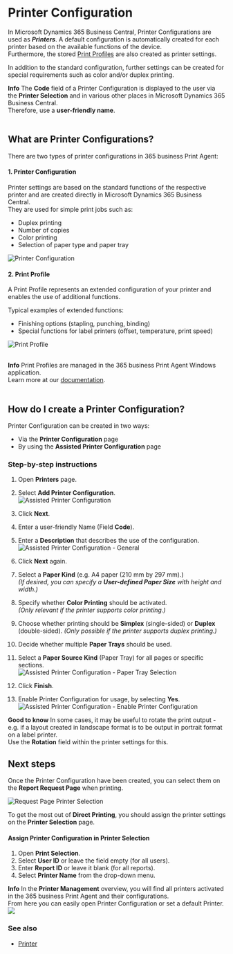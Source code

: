 # Printer Configuration

In Microsoft Dynamics 365 Business Central, Printer Configurations are used as **_Printers_**. A default configuration is automatically created for each printer based on the available functions of the device.  
Furthermore, the stored [Print Profiles](print-agent-config-printprofile.md) are also created as printer settings.

In addition to the standard configuration, further settings can be created for special requirements such as color and/or duplex printing.

<div class="alert alert-info">
    <i class="fa-duotone fa-thin fa-lightbulb fa-lg"></i>
    <strong>Info</strong>
	The <b>Code</b> field of a Printer Configuration is displayed to the user via the <b>Printer Selection</b> and in various other places in Microsoft Dynamics 365 Business Central. <br>
	Therefore, use a <b>user-friendly name</b>.
</div>

<br>

## What are Printer Configurations?

There are two types of printer configurations in 365 business Print Agent:

#### 1. Printer Configuration

Printer settings are based on the standard functions of the respective printer and are created directly in Microsoft Dynamics 365 Business Central.  
They are used for simple print jobs such as:

- Duplex printing
- Number of copies
- Color printing
- Selection of paper type and paper tray

![Printer Configuration](/assets/images/365-business-print-agent/1b3143accd75d67305341ac9a314b681aa754fe966df87c434e0d240752862a8.png)  

#### 2. Print Profile

A Print Profile represents an extended configuration of your printer and enables the use of additional functions.

Typical examples of extended functions:

- Finishing options (stapling, punching, binding)
- Special functions for label printers (offset, temperature, print speed)

![Print Profile](/assets/images/365-business-print-agent/73601980-d650-4193-8c9e-26e8fe823e1b.png)

<br>

<div class="alert alert-info">
    <i class="fa-duotone fa-thin fa-lightbulb fa-lg"></i>
    <strong>Info</strong> 
    Print Profiles are managed in the 365 business Print Agent Windows application.<br>
    Learn more at our <a href="print-agent-config-printprofile.md">documentation</a>.
</div>

<br>

## How do I create a Printer Configuration?

Printer Configuration can be created in two ways:

- Via the **Printer Configuration** page
- By using the **Assisted Printer Configuration** page

### Step-by-step instructions

 1. Open **Printers** page.
 2. Select **Add Printer Configuration**.<br>
    ![Assisted Printer Configuration](/assets/images/365-business-print-agent/3dec41cc0618402d763e35f398cfac74961504a8b36643f152e31f10c428c125.png)  

 3. Click **Next**.
 4. Enter a user-friendly Name (Field **Code**).
 5. Enter a **Description** that describes the use of the configuration.<br>
    ![Assisted Printer Configuration - General](/assets/images/365-business-print-agent/1a276d89ea83cdf50266c0cf659f387072d70168d92310a935b122fe2009b856.png)
	
 6. Click **Next** again.
 7. Select a **Paper Kind** (e.g. A4 paper (210 mm by 297 mm).)  
    _(If desired, you can specify a **User-defined Paper Size** with height and width.)_
 8. Specify whether **Color Printing** should be activated.  
    _(Only relevant if the printer supports color printing.)_
 9.  Choose whether printing should be **Simplex** (single-sided) or **Duplex** (double-sided).
	_(Only possible if the printer supports duplex printing.)_ 
 10. Decide whether multiple **Paper Trays** should be used.
 11. Select a **Paper Source Kind** (Paper Tray) for all pages or specific sections.<br>
    ![Assisted Printer Configuration - Paper Tray Selection](/assets/images/365-business-print-agent/8a5abd438a19a5badc512c15d08a0ebb706f4c491593f4f58e616e8c3a1f9e8f.png)
	
 12. Click **Finish**.
 13. Enable Printer Configuration for usage, by selecting **Yes**.<br>
    ![Assisted Printer Configuration - Enable Printer Configuration](/assets/images/365-business-print-agent/e5a81f4c85fe8f35f56e061524f6e9b021a7b856078c0fe3a49ba1fbc607ce97.png)  

<div class="alert alert-notice">
    <i class="fa-light fa-hand-point-up fa-lg"></i>
    <strong>Good to know</strong>
	In some cases, it may be useful to rotate the print output - e.g. if a layout created in landscape format is to be output in portrait format on a label printer.<br>
	Use the <b>Rotation</b> field within the printer settings for this.
</div>

## Next steps

Once the Printer Configuration have been created, you can select them on the **Report Request Page** when printing.

![Request Page Printer Selection](/assets/images/365-business-print-agent/7b40a7721875b4237ff74101d0c7aaafeca27c3b8155c8f22fbf6aced188a5c0.png)  

To get the most out of **Direct Printing**, you should assign the printer settings on the **Printer Selection** page.


#### Assign Printer Configuration in Printer Selection

 1. Open **Print Selection**.
 2. Select **User ID** or leave the field empty (for all users).
 3. Enter **Report ID** or leave it blank (for all reports).
 4. Select **Printer Name** from the drop-down menu.

<div class="alert alert-info">
    <i class="fa-duotone fa-thin fa-lightbulb fa-lg"></i>
    <strong>Info</strong>
	In the <b>Printer Management</b> overview, you will find all printers activated in the 365 business Print Agent and their configurations. <br>
	From here you can easily open Printer Configuration or set a default Printer.<br>
	<img src="/assets/images/365-business-print-agent/f66b313410695f3a550f126155fc3b9d6abf9c663c5840e9d2c1887948fbfd41.png">
</div>

### See also

 - [Printer](printer.md)
